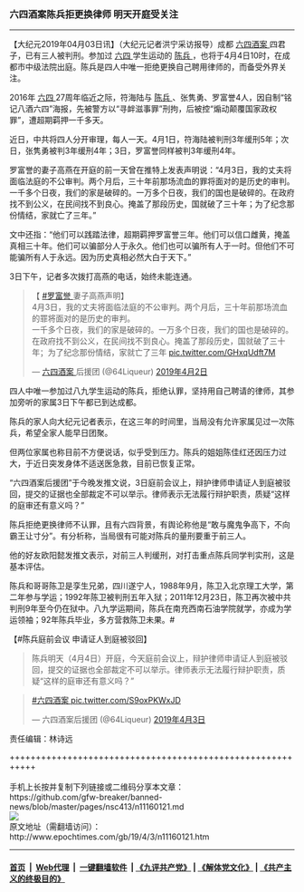 ### 六四酒案陈兵拒更换律师 明天开庭受关注
------------------------

<p>
 【大纪元2019年04月03日讯】（大纪元记者洪宁采访报导）成都
 <a href="http://www.epochtimes.com/gb/tag/%E5%85%AD%E5%9B%9B%E9%85%92%E6%A1%88.html">
  六四酒案
 </a>
 四君子，已有三人被判刑。参加过
 <a href="http://www.epochtimes.com/gb/tag/%E5%85%AD%E5%9B%9B.html">
  六四
 </a>
 学生运动的
 <a href="http://www.epochtimes.com/gb/tag/%E9%99%88%E5%85%B5.html">
  陈兵
 </a>
 ，也将于4月4日10时，在成都市中级法院出庭。陈兵是四人中唯一拒绝更换自己聘用律师的，而备受外界关注。
</p>
<p>
 2016年
 <a href="http://www.epochtimes.com/gb/tag/%E5%85%AD%E5%9B%9B.html">
  六四
 </a>
 27周年临近之际，符海陆与
 <a href="http://www.epochtimes.com/gb/tag/%E9%99%88%E5%85%B5.html">
  陈兵
 </a>
 、张隽勇、罗富誉4人，因自制“铭记八酒六四”海报，先被警方以“寻衅滋事罪”刑拘，后被控“煽动颠覆国家政权罪”，遭超期羁押一千多天。
</p>
<p>
 近日，中共将四人分开审理，每人一天。4月1日，符海陆被判刑3年缓刑5年；次日，张隽勇被判3年缓刑4年；3日，罗富誉同样被判3年缓刑4年。
</p>
<p>
 罗富誉的妻子高燕在开庭的前一天曾在推特上发表声明说：“4月3日，我的丈夫将面临法庭的不公审判。两个月后，三十年前那场流血的罪将面对的是历史的审判。一千多个日夜，我们的家是破碎的。一万多个日夜，我们的国也是破碎的。在政府找不到公义，在民间找不到良心。掩盖了那段历史，国就破了三十年；为了纪念那份情结，家就亡了三年。”
</p>
<p>
 文中还指：“他们可以践踏法律，超期羁押罗富誉三年。他们可以信口雌黄，掩盖真相三十年。他们可以骗部分人于永久。他们也可以骗所有人于一时。但他们不可能骗所有人于永远。因为历史真相必然大白于天下。”
</p>
<p>
 3日下午，记者多次拨打高燕的电话，始终未能连通。
</p>
<blockquote class="twitter-tweet" data-lang="zh-tw">
 <p dir="ltr" lang="zh">
  【
  <a href="https://twitter.com/hashtag/%E7%BD%97%E5%AF%8C%E8%AA%89?src=hash&amp;ref_src=twsrc%5Etfw">
   #罗富誉
  </a>
  妻子高燕声明】
  <br/>
  4月3日，我的丈夫将面临法庭的不公审判。两个月后，三十年前那场流血的罪将面对的是历史的审判。
  <br/>
  一千多个日夜，我们的家是破碎的。一万多个日夜，我们的国也是破碎的。在政府找不到公义，在民间找不到良心。掩盖了那段历史，国就破了三十年；为了纪念那份情结，家就亡了三年
  <a href="https://t.co/GHxqUdft7M">
   pic.twitter.com/GHxqUdft7M
  </a>
 </p>
 <p>
  —
  <a href="http://www.epochtimes.com/gb/tag/%E5%85%AD%E5%9B%9B%E9%85%92%E6%A1%88.html">
   六四酒案
  </a>
  后援团 (@64Liqueur)
  <a href="https://twitter.com/64Liqueur/status/1112967046000594944?ref_src=twsrc%5Etfw">
   2019年4月2日
  </a>
 </p>
</blockquote>
<p>
 <p>
  四人中唯一参加过八九学生运动的陈兵，拒绝认罪，坚持用自己聘请的律师，其参加旁听的家属3日下午都已到达成都。
 </p>
 <p>
  陈兵的家人向大纪元记者表示，在这三年的时间里，当局没有允许家属见过一次陈兵，希望全家人能早日团聚。
 </p>
 <p>
  但两位家属也称目前不方便说话，似乎受到压力。陈兵的姐姐陈佳红还因压力过大，于近日突发身体不适送医急救，目前已恢复正常。
 </p>
 <p>
  <span class="UserNameBreak">
  </span>
  “六四酒案后援团‏”于今晚发推文说，3日庭前会议上，辩护律师申请证人到庭被驳回，提交的证据也全部裁定不可以举示。律师表示无法履行辩护职责，质疑“这样的庭审还有意义吗？”
 </p>
 <div class="stream-item-header">
  陈兵拒绝更换律师不认罪，且有六四背景，有舆论称他是“敢与魔鬼争高下，不向霸王让寸分”。有分析称，当局很有可能对陈兵的量刑要重于前三人。
 </div>
 <p>
  他的好友欧阳懿发推文表示，对前三人判缓刑，对打击重点陈兵同学判实刑，这是基本评估。
 </p>
 <p>
  陈兵和哥哥陈卫是孪生兄弟，四川遂宁人，1988年9月，陈卫入北京理工大学，第二年参与学运；1992年陈卫被判刑五年入狱；2011年12月23日，陈卫再次被中共判刑9年至今仍在狱中。八九学运期间，陈兵在南充西南石油学院就学，亦成为学运领袖；92年陈兵毕业，多方营救陈卫未果。#
 </p>
</p>
<p>
 【#陈兵庭前会议 申请证人到庭被驳回】
</p>
<blockquote class="twitter-tweet" data-lang="zh-tw">
 <p>
  陈兵明天（4月4日）开庭，今天庭前会议上，辩护律师申请证人到庭被驳回，提交的证据也全部裁定不可以举示。律师表示无法履行辩护职责，质疑“这样的庭审还有意义吗？”
 </p>
</blockquote>
<blockquote class="twitter-tweet" data-lang="zh-tw">
 <p>
  <a href="https://twitter.com/hashtag/%E5%85%AD%E5%9B%9B%E9%85%92%E6%A1%88?src=hash&amp;ref_src=twsrc%5Etfw">
   #六四酒案
  </a>
  <a href="https://t.co/S9oxPKWxJD">
   pic.twitter.com/S9oxPKWxJD
  </a>
 </p>
 <p>
  — 六四酒案后援团 (@64Liqueur)
  <a href="https://twitter.com/64Liqueur/status/1113442345662308352?ref_src=twsrc%5Etfw">
   2019年4月3日
  </a>
 </p>
</blockquote>
<p>
 <p>
  责任编辑：林诗远
 </p>
</p>
+++++++++++++++++++++++++++++++++++++++++++++++++++++++++++<br/><br/>
手机上长按并复制下列链接或二维码分享本文章：<br/>
https://github.com/gfw-breaker/banned-news/blob/master/pages/nsc413/n11160121.md <br/>
<a href='https://github.com/gfw-breaker/banned-news/blob/master/pages/nsc413/n11160121.md'><img src='https://github.com/gfw-breaker/banned-news/blob/master/pages/nsc413/n11160121.md.png'/></a> <br/>
原文地址（需翻墙访问）：http://www.epochtimes.com/gb/19/4/3/n11160121.htm


------------------------
#### [首页](https://github.com/gfw-breaker/banned-news/blob/master/README.md) &nbsp;|&nbsp; [Web代理](https://github.com/labour-camp/helloworld) &nbsp;|&nbsp; [一键翻墙软件](https://github.com/gfw-breaker/nogfw/blob/master/README.md) &nbsp;| [《九评共产党》](https://github.com/gfw-breaker/9ping.md/blob/master/README.md#九评之一评共产党是什么) | [《解体党文化》](https://github.com/gfw-breaker/jtdwh.md/blob/master/README.md) | [《共产主义的终极目的》](https://github.com/gfw-breaker/gczydzjmd.md/blob/master/README.md)

